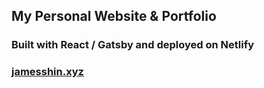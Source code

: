 ## My Personal Website & Portfolio
### Built with React / Gatsby and deployed on Netlify
### [jamesshin.xyz](https://jamesshin.xyz/)
